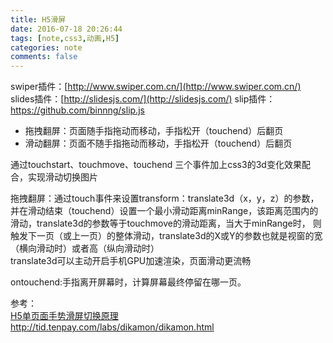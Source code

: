 ```yaml
---
title: H5滑屏
date: 2016-07-18 20:26:44  
tags: [note,css3,动画,H5]
categories: note
comments: false
---
```


swiper插件：[http://www.swiper.com.cn/](http://www.swiper.com.cn/)  
slides插件：[http://slidesjs.com/](http://slidesjs.com/)
slip插件： https://github.com/binnng/slip.js  
<!-- more -->
 
- 拖拽翻屏：页面随手指拖动而移动，手指松开（touchend）后翻页  
- 滑动翻屏：页面不随手指拖动而移动，手指松开（touchend）后翻页    

 通过touchstart、touchmove、touchend 三个事件加上css3的3d变化效果配合，实现滑动切换图片  

 拖拽翻屏：通过touch事件来设置transform：translate3d（x，y，z）的参数，并在滑动结束（touchend）设置一个最小滑动距离minRange，该距离范围内的滑动，translate3d的参数等于touchmove的滑动距离，当大于minRange时， 则触发下一页（或上一页）的整体滑动，translate3d的X或Y的参数也就是视窗的宽（横向滑动时）或者高（纵向滑动时）  
translate3d可以主动开启手机GPU加速渲染，页面滑动更流畅
 
ontouchend:手指离开屏幕时，计算屏幕最终停留在哪一页。


参考：  
[H5单页面手势滑屏切换原理](http://www.cnblogs.com/onepixel/p/5300445.html?hmsr=toutiao.io&utm_medium=toutiao.io&utm_source=toutiao.io)  
http://tid.tenpay.com/labs/dikamon/dikamon.html   
